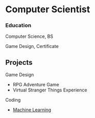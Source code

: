 # Computer Scientist
### Education
Computer Science, BS

Game Design, Certificate

## Projects
Game Design
- RPG Adventure Game 
- Virtual Stranger Things Experience

Coding
- [Machine Learning](https://github.com/JesseYang1017/machine_learning.git)

